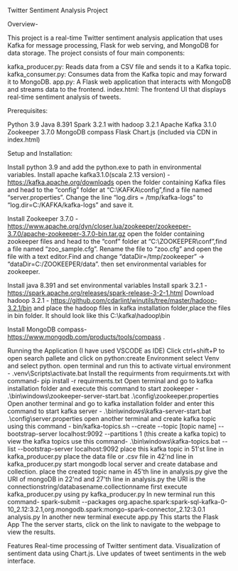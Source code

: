 Twitter Sentiment Analysis Project

Overview-

This project is a real-time Twitter sentiment analysis application that uses Kafka for message processing, Flask for web serving, and MongoDB for data storage. The project consists of four main components:

kafka_producer.py: Reads data from a CSV file and sends it to a Kafka topic.
kafka_consumer.py: Consumes data from the Kafka topic and may forward it to MongoDB.
app.py: A Flask web application that interacts with MongoDB and streams data to the frontend.
index.html: The frontend UI that displays real-time sentiment analysis of tweets.

Prerequisites:

Python 3.9
Java 8.391
Spark 3.2.1 with hadoop 3.2.1
Apache Kafka 3.1.0
Zookeeper 3.7.0
MongoDB compass
Flask
Chart.js (included via CDN in index.html)

Setup and Installation:

Install python 3.9 and add the python.exe to path in environmental variables.
Install apache kafka3.1.0(scala 2.13 version) - https://kafka.apache.org/downloads
open the folder containing Kafka files and head to the “config” folder at “C:\KAFKA\config”,find a file named “server.properties”. Change the line “log.dirs = /tmp/kafka-logs” to “log.dir=C:/KAFKA/kafka-logs” and save it.

Install Zookeeper 3.7.0 - https://www.apache.org/dyn/closer.lua/zookeeper/zookeeper-3.7.0/apache-zookeeper-3.7.0-bin.tar.gz
open the folder containing zookeeper files and head to the “conf” folder at “C:\ZOOKEEPER\conf”,find a file named “zoo_sample.cfg”. Rename the file to “zoo.cfg” and open the file with a text editor.Find and change “dataDir=/tmp/zookeeper” → “dataDir=C:/ZOOKEEPER/data”. then set environmental variables for zookeeper.

Install java 8.391 and set environmental variables
Install spark 3.2.1 -https://spark.apache.org/releases/spark-release-3-2-1.html
Download hadoop 3.2.1 - https://github.com/cdarlint/winutils/tree/master/hadoop-3.2.1/bin
and place the hadoop files in kafka installation folder,place the files in bin folder. It should look like this C:\kafka\hadoop\bin

Install MongoDB compass- https://www.mongodb.com/products/tools/compass .

Running the Application
(I have used VSCODE as IDE)
Click ctrl+shift+P to open search pallete and click on python:create Environment select Venv and select python.
open terminal and run this to activate virtual environment - .venv\Scripts\activate.bat
Install the requirments from requirments.txt with command- pip install -r requirments.txt
Open terminal and go to kafka installation folder and execute this command to start zookeeper - .\bin\windows\zookeeper-server-start.bat .\config\zookeeper.properties
Open another terminal and go to kafka installation folder and enter this command to start kafka server - .\bin\windows\kafka-server-start.bat .\config\server.properties
open another terminal and create kafka topic using this command - bin/kafka-topics.sh --create --topic [topic name] --bootstrap-server localhost:9092 --partitions 1
(this create a kafka topic)
to view the kafka topics use this command- .\bin\windows\kafka-topics.bat --list --bootstrap-server localhost:9092
place this kafka topic in 51'st line in kafka_producer.py
place the data file or .csv file in 42'nd line in kafka_producer.py
start mongodb local server and create database and collection.
place the created topic name in 45'th line in analysis.py
give the URI of mongoDB in 22'nd and 27'th line in analysis.py
the URI is the connectionstring/databasename.collectionname
first execute kafka_producer.py using py kafka_producer.py
In new terminal run this command- spark-submit --packages org.apache.spark:spark-sql-kafka-0-10_2.12:3.2.1,org.mongodb.spark:mongo-spark-connector_2.12:3.0.1 analysis.py
In another new terminal execute app.py
This starts the Flask App
The the server starts, click on the link to navigate to the webpage to view the results.

Features
Real-time processing of Twitter sentiment data.
Visualization of sentiment data using Chart.js.
Live updates of tweet sentiments in the web interface.